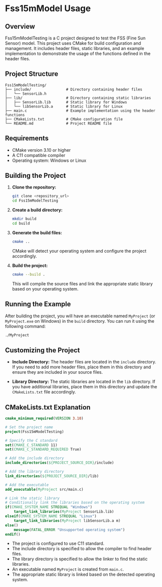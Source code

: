 # Fss15mModel Usage
## Overview

Fss15mModelTesting is a C project designed to test the FSS (Fine Sun Sensor) model. This project uses CMake for build configuration and management. It includes header files, static libraries, and an example implementation to demonstrate the usage of the functions defined in the header files.

## Project Structure

```
Fss15mModelTesting/
├── include/                # Directory containing header files
│   └── SensorLib.h
├── lib/                    # Directory containing static libraries
│   ├── SensorLib.lib       # Static library for Windows
│   └── libSensorLib.a      # Static library for Linux
├── main.c                  # Example implementation using the header functions
├── CMakeLists.txt          # CMake configuration file
└── README.md               # Project README file
```

## Requirements

- CMake version 3.10 or higher
- A C11 compatible compiler
- Operating system: Windows or Linux

## Building the Project

1. **Clone the repository:**

   ```sh
   git clone <repository_url>
   cd Fss15mModelTesting
   ```

2. **Create a build directory:**

   ```sh
   mkdir build
   cd build
   ```

3. **Generate the build files:**

   ```sh
   cmake ..
   ```

   CMake will detect your operating system and configure the project accordingly.

4. **Build the project:**

   ```sh
   cmake --build .
   ```

   This will compile the source files and link the appropriate static library based on your operating system.

## Running the Example

After building the project, you will have an executable named `MyProject` (or `MyProject.exe` on Windows) in the `build` directory. You can run it using the following command:

```sh
./MyProject
```

## Customizing the Project

- **Include Directory:** The header files are located in the `include` directory. If you need to add more header files, place them in this directory and ensure they are included in your source files.

- **Library Directory:** The static libraries are located in the `lib` directory. If you have additional libraries, place them in this directory and update the `CMakeLists.txt` file accordingly.



## CMakeLists.txt Explanation

```cmake
cmake_minimum_required(VERSION 3.10)

# Set the project name
project(Fss15mModelTesting)

# Specify the C standard
set(CMAKE_C_STANDARD 11)
set(CMAKE_C_STANDARD_REQUIRED True)

# Add the include directory
include_directories(${PROJECT_SOURCE_DIR}/include)

# Add the library directory
link_directories(${PROJECT_SOURCE_DIR}/lib)

# Add the executable
add_executable(MyProject src/main.c)

# Link the static library
# Conditionally link the libraries based on the operating system
if(CMAKE_SYSTEM_NAME STREQUAL "Windows")
    target_link_libraries(MyProject SensorLib.lib)
elseif(CMAKE_SYSTEM_NAME STREQUAL "Linux")
    target_link_libraries(MyProject libSensorLib.a m)
else()
    message(FATAL_ERROR "Unsupported operating system")
endif()
```

- The project is configured to use C11 standard.
- The include directory is specified to allow the compiler to find header files.
- The library directory is specified to allow the linker to find the static libraries.
- An executable named `MyProject` is created from `main.c`.
- The appropriate static library is linked based on the detected operating system.


